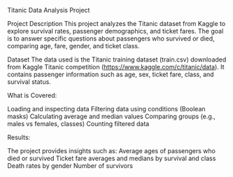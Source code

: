 Titanic Data Analysis Project

Project Description
This project analyzes the Titanic dataset from Kaggle to explore survival rates, passenger demographics, and ticket fares. The goal is to answer specific questions about passengers who survived or died, comparing age, fare, gender, and ticket class.

Dataset
The data used is the Titanic training dataset (train.csv) downloaded from Kaggle Titanic competition (https://www.kaggle.com/c/titanic/data). It contains passenger information such as age, sex, ticket fare, class, and survival status.

What is Covered:

Loading and inspecting data
Filtering data using conditions (Boolean masks)
Calculating average and median values
Comparing groups (e.g., males vs females, classes)
Counting filtered data

Results:

The project provides insights such as:
Average ages of passengers who died or survived
Ticket fare averages and medians by survival and class
Death rates by gender
Number of survivors

